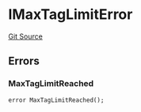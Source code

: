 # IMaxTagLimitError
[Git Source](https://github.com/thrackle-io/tron/blob/29c2cd95da29b0356348370e1ddb4d7bdc24a711/src/common/IErrors.sol)


## Errors
### MaxTagLimitReached

```solidity
error MaxTagLimitReached();
```

